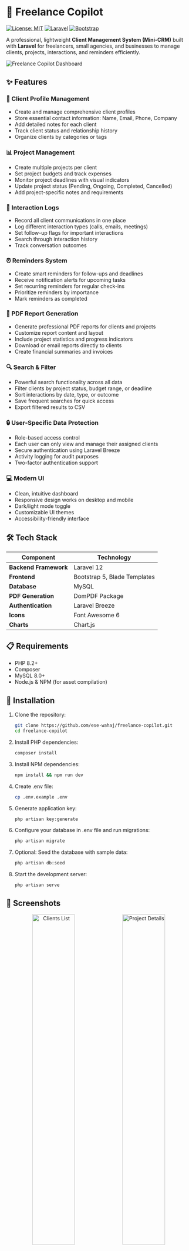 # 🚀 Freelance Copilot

[![License: MIT](https://img.shields.io/badge/License-MIT-yellow.svg)](https://opensource.org/licenses/MIT)
[![Laravel](https://img.shields.io/badge/Laravel-12-FF2D20?style=flat&logo=laravel&logoColor=white)](https://laravel.com)
[![Bootstrap](https://img.shields.io/badge/Bootstrap-5-7952B3?style=flat&logo=bootstrap&logoColor=white)](https://getbootstrap.com)

A professional, lightweight **Client Management System (Mini-CRM)** built with **Laravel** for freelancers, small agencies, and businesses to manage clients, projects, interactions, and reminders efficiently.

![Freelance Copilot Dashboard](/screenshots/dashboard.png)

## ✨ Features

### 👥 Client Profile Management
- Create and manage comprehensive client profiles
- Store essential contact information: Name, Email, Phone, Company
- Add detailed notes for each client
- Track client status and relationship history
- Organize clients by categories or tags

### 📊 Project Management
- Create multiple projects per client
- Set project budgets and track expenses
- Monitor project deadlines with visual indicators
- Update project status (Pending, Ongoing, Completed, Cancelled)
- Add project-specific notes and requirements

### 💬 Interaction Logs
- Record all client communications in one place
- Log different interaction types (calls, emails, meetings)
- Set follow-up flags for important interactions
- Search through interaction history
- Track conversation outcomes

### ⏰ Reminders System
- Create smart reminders for follow-ups and deadlines
- Receive notification alerts for upcoming tasks
- Set recurring reminders for regular check-ins
- Prioritize reminders by importance
- Mark reminders as completed

### 📄 PDF Report Generation
- Generate professional PDF reports for clients and projects
- Customize report content and layout
- Include project statistics and progress indicators
- Download or email reports directly to clients
- Create financial summaries and invoices

### 🔍 Search & Filter
- Powerful search functionality across all data
- Filter clients by project status, budget range, or deadline
- Sort interactions by date, type, or outcome
- Save frequent searches for quick access
- Export filtered results to CSV

### 🔒 User-Specific Data Protection
- Role-based access control
- Each user can only view and manage their assigned clients
- Secure authentication using Laravel Breeze
- Activity logging for audit purposes
- Two-factor authentication support

### 💻 Modern UI
- Clean, intuitive dashboard
- Responsive design works on desktop and mobile
- Dark/light mode toggle
- Customizable UI themes
- Accessibility-friendly interface

## 🛠️ Tech Stack

| Component | Technology |
|-----------|------------|
| **Backend Framework** | Laravel 12 |
| **Frontend** | Bootstrap 5, Blade Templates |
| **Database** | MySQL |
| **PDF Generation** | DomPDF Package |
| **Authentication** | Laravel Breeze |
| **Icons** | Font Awesome 6 |
| **Charts** | Chart.js |

## 📋 Requirements

- PHP 8.2+
- Composer
- MySQL 8.0+
- Node.js & NPM (for asset compilation)

## 🔧 Installation

1. Clone the repository:
   ```bash
   git clone https://github.com/ese-wahaj/freelance-copilot.git
   cd freelance-copilot
   ```

2. Install PHP dependencies:
   ```bash
   composer install
   ```

3. Install NPM dependencies:
   ```bash
   npm install && npm run dev
   ```

4. Create .env file:
   ```bash
   cp .env.example .env
   ```

5. Generate application key:
   ```bash
   php artisan key:generate
   ```

6. Configure your database in .env file and run migrations:
   ```bash
   php artisan migrate
   ```

7. Optional: Seed the database with sample data:
   ```bash
   php artisan db:seed
   ```

8. Start the development server:
   ```bash
   php artisan serve
   ```

## 📸 Screenshots

<div align="center">
  <img src="/screenshots/clients-view.png" alt="Clients List" width="48%">
  <img src="/screenshots/project-details.png" alt="Project Details" width="48%">
</div>
<div align="center">
  <img src="/screenshots/interaction-log.png" alt="Interaction Log" width="48%">
  <img src="/screenshots/reminders.png" alt="Reminders" width="48%">
</div>

## 📊 Database Schema

![Database Schema](/screenshots/database-schema.png)

## 🚀 Usage

After installation, create your account and start adding clients and projects. The dashboard provides an overview of your active projects, upcoming deadlines, and pending reminders.

Check out the [User Guide](/docs/USER_GUIDE.md) for more detailed instructions.

## 🧪 Testing

Run the test suite with:
```bash
php artisan test
```

## 🛣️ Roadmap

- [ ] Email integration for client communications
- [ ] Invoice generation and payment tracking
- [ ] Time tracking for billable hours
- [ ] Client portal for project updates
- [ ] Mobile app version

## 🤝 Contributing

Contributions are welcome! Please feel free to submit a Pull Request.

1. Fork the repository
2. Create your feature branch (`git checkout -b feature/amazing-feature`)
3. Commit your changes (`git commit -m 'Add some amazing feature'`)
4. Push to the branch (`git push origin feature/amazing-feature`)
5. Open a Pull Request

## 📜 License

This project is licensed under the MIT License - see the [LICENSE](LICENSE) file for details.

## 👨‍💻 Author

**Wahaj** - [GitHub Profile](https://github.com/ese-wahaj)

## 🙏 Acknowledgements

- [Laravel](https://laravel.com) - The PHP framework used
- [Bootstrap](https://getbootstrap.com) - Frontend framework
- [DomPDF](https://github.com/dompdf/dompdf) - PDF generation library
- [Chart.js](https://www.chartjs.org) - JavaScript charting library
- [Font Awesome](https://fontawesome.com) - Icons library

